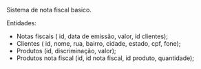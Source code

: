 Sistema de nota fiscal basico.

Entidades: 
- Notas fiscais ( id, data de emissão, valor, id clientes);
- Clientes ( id, nome, rua, bairro, cidade, estado, cpf, fone);
- Produtos (id, discriminação, valor);
- Produtos nota fiscal (id, id nota fiscal, id produto, quantidade);